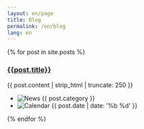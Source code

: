 ```yaml
---
layout: en/page
title: Blog
permalink: /en/blog
lang: en
---
```

<section class="bg-white cf dark-gray pa4 pt3-ns pb5-ns ph5-ns">
  <div class="fl w-100 mt4 mb5">
    <div class="f5 fw3 mw8-ns center lh-copy">
      {% for post in site.posts %}
      <div class="fl w-100 pv2 ph4-ns">
        <h3 class="f3 fw4 pa0 ma0">
          <a href="{{ post.url }}" class="brand link dim" title="{{post.title}}">{{post.title}}</a>
        </h3>
        <p class="f5 fw3 mv1 mb4-ns">{{ post.content | strip_html | truncate: 250 }}</p>
        <ul class="list pa0">
          <li class="dib mr3">
            <img src="/assets/images/icons/news-gray.svg" class="h1 v-mid dib" alt="News">
            <span class="ttu f6 dib">{{ post.category }}</span>
          </li>
          <li class="dib">
            <img src="/assets/images/icons/calendar-gray.svg" class="h1 v-mid dib" alt="Calendar">
            <span class="ttu f6 dib">{{ post.date | date: '%b %d' }}</span>
          </li>
        </ul>
      </div>
      {% endfor %}
    </div>
  </div>
</section>